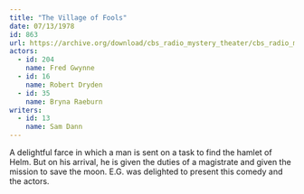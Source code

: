 ```yaml
---
title: "The Village of Fools"
date: 07/13/1978
id: 863
url: https://archive.org/download/cbs_radio_mystery_theater/cbs_radio_mystery_theater-0851-0900.zip/cbs_radio_mystery_theater-0851-0900%2Fcbsrmt_0863_the_village_of_fools.mp3
actors:  
  - id: 204
    name: Fred Gwynne  
  - id: 16
    name: Robert Dryden  
  - id: 35
    name: Bryna Raeburn
writers:  
  - id: 13
    name: Sam Dann
---
```

A delightful farce in which a man is sent on a task to find the hamlet of Helm. But on his arrival, he is given the duties of a magistrate and given the mission to save the moon. E.G. was delighted to present this comedy and the actors.